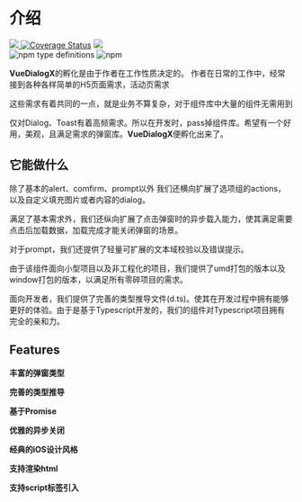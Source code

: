 <script>
export default {
  data () {
    return {
      dialogX: null
    }
  },
  methods: {
    createDialog () {
      this.dialogX = new window.VueDialogX(window.Vue)
    },
    dialogXFn (type) {
      if (!this.dialogX) this.createDialog()
      if (type === 'dialog') {
        this.dialogX[type]({
          html: '<img src="//pt-starimg.didistatic.com/static/starimg/img/XEowm9ygfF1544626192687.png" />'
        })
      } else if (type === 'actions') {
        this.dialogX[type]({
          actions: [
            {
              okText: '王者荣耀'
            },
            {
              okText: 'DotA 2'
            },
            {
              okText: 'Bilibili'
            },
            {
              okText: '爱奇艺'
            }
          ]
        })
      } else {
        this.dialogX[type]({
          message: 'hello，DialogX'
        })
      }
    }
  },
  mounted () {
    (adsbygoogle = window.adsbygoogle || []).push({
      google_ad_client: "ca-pub-6177820902567416",
      enable_page_level_ads: true
    });
    this.dialogX = new window.VueDialogX(window.Vue)
  }
}
</script>
# 介绍

<a href="https://travis-ci.org/a62527776a/vue-dialog-x">
  <img src="https://travis-ci.org/a62527776a/vue-dialog-x.svg?branch=master">
</a>
<a href='https://coveralls.io/github/a62527776a/vue-dialog-x?branch=master'><img src='https://coveralls.io/repos/github/a62527776a/vue-dialog-x/badge.svg?branch=master' alt='Coverage Status' /></a>
<a href="https://www.npmjs.com/package/vue-dialog-x"><img src="https://img.shields.io/npm/dm/vue-dialog-x.svg" /></a>
<br>
</a>
<img alt="npm type definitions" src="https://img.shields.io/npm/types/vue-dialog-x">
<img alt="npm" src="https://img.shields.io/npm/v/vue-dialog-x">


**VueDialogX**的孵化是由于作者在工作性质决定的。
作者在日常的工作中，经常接到各种各样简单的H5页面需求，活动页需求

这些需求有着共同的一点，就是业务不算复杂，对于组件库中大量的组件无需用到

仅对Dialog、Toast有着高频需求。所以在开发时，pass掉组件库。希望有一个好用，美观，且满足需求的弹窗库。**VueDialogX**便孵化出来了。

<template>
<button class="button" @click="dialogXFn('alert')">点我试试 Alert</button>
<button class="button" @click="dialogXFn('confirm')">点我试试 Confirm</button>
<button class="button" @click="dialogXFn('prompt')">点我试试 Prompt</button><br />
<button class="button" @click="dialogXFn('actions')">点我试试 actions</button>
<button class="button" @click="dialogXFn('dialog')">点我试试 Dialog</button>
</template>

## 它能做什么

除了基本的alert、comfirm、prompt以外 我们还横向扩展了选项组的actions，以及自定义填充图片或者内容的dialog。

满足了基本需求外，我们还纵向扩展了点击弹窗时的异步载入能力，使其满足需要点击后加载数据，加载完成才能关闭弹窗的场景。

对于prompt，我们还提供了轻量可扩展的文本域校验以及错误提示。

由于该组件面向小型项目以及非工程化的项目，我们提供了umd打包的版本以及window打包的版本，以满足所有零碎项目的需求。

面向开发者，我们提供了完善的类型推导文件(d.ts)。使其在开发过程中拥有能够更好的体验。由于是基于Typescript开发的，我们的组件对Typescript项目拥有完全的亲和力。

## Features

**丰富的弹窗类型**

**完善的类型推导**

**基于Promise**

**优雅的异步关闭**

**经典的iOS设计风格**

**支持渲染html**

**支持script标签引入**


